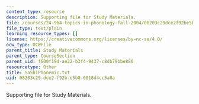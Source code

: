 ```yaml
---
content_type: resource
description: Supporting file for Study Materials.
file: /courses/24-964-topics-in-phonology-fall-2004/08203c29dce2f92be5b06818d4cc5a8a_SaShiPhonemic.txt
file_type: text/plain
learning_resource_types: []
license: https://creativecommons.org/licenses/by-nc-sa/4.0/
ocw_type: OCWFile
parent_title: Study Materials
parent_type: CourseSection
parent_uid: f600f19d-ae22-b3f4-9437-c8db79bbe880
resourcetype: Other
title: SaShiPhonemic.txt
uid: 08203c29-dce2-f92b-e5b0-6818d4cc5a8a
---
```

Supporting file for Study Materials.